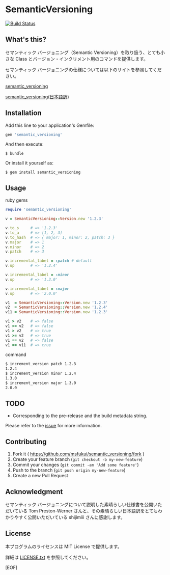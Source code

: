 # SemanticVersioning

[![Build Status](https://travis-ci.org/msfukui/semantic_versioning.svg)](https://travis-ci.org/msfukui/semantic_versioning)

## What's this?

セマンティック バージョニング（Semantic Versioning）を取り扱う、とても小さな Class とバージョン・インクリメント用のコマンドを提供します。

セマンティック バージョニングの仕様については以下のサイトを参照してください。

[semantic_versioning](http://semver.org)

[semantic_versioning(日本語訳)](http://shijimiii.info/technical-memo/semver)

## Installation

Add this line to your application's Gemfile:

```ruby
gem 'semantic_versioning'
```

And then execute:

    $ bundle

Or install it yourself as:

    $ gem install semantic_versioning

## Usage

ruby gems

```ruby
require 'semantic_versioning'

v = SemanticVersioning::Version.new '1.2.3'

v.to_s     # => '1.2.3'
v.to_a     # => [1, 2, 3]
v.to_hash  # => { major: 1, minor: 2, patch: 3 }
v.major    # => 1
v.minor    # => 2
v.patch    # => 3

v.incremental_label = :patch # default
v.up       # => '1.2.4'

v.incremental_label = :minor
v.up       # => '1.3.0'

v.incremental_label = :major
v.up       # => '2.0.0'

v1  = SemanticVersioning::Version.new '1.2.3'
v2  = SemanticVersioning::Version.new '1.2.4'
v11 = SemanticVersioning::Version.new '1.2.3'

v1 > v2    # => false
v1 >= v2   # => false
v1 > v2    # => true
v1 >= v2   # => true
v1 == v2   # => false
v1 == v11  # => true

```

command

```sh
$ increment_version patch 1.2.3
1.2.4
$ increment_version minor 1.2.4
1.3.0
$ increment_version major 1.3.0
2.0.0
```

## TODO

* Corresponding to the pre-release and the build metadata string.

Please refer to the [issue](https://github.com/msfukui/semantic_versioning/issues) for more information.

## Contributing

1. Fork it ( https://github.com/msfukui/semantic_versioning/fork )
2. Create your feature branch (`git checkout -b my-new-feature`)
3. Commit your changes (`git commit -am 'Add some feature'`)
4. Push to the branch (`git push origin my-new-feature`)
5. Create a new Pull Request

## Acknowledgment

セマンティック バージョニングについて説明した素晴らしい仕様書を公開いただいている Tom Preston-Werner さんと、その素晴らしい日本語訳をとてもわかりやすく公開いただいている shijimiii さんに感謝します。

## License

本プログラムのライセンスは MIT License で提供します。

詳細は [LICENSE.txt](LICENSE.txt) を参照してください。

[EOF]
